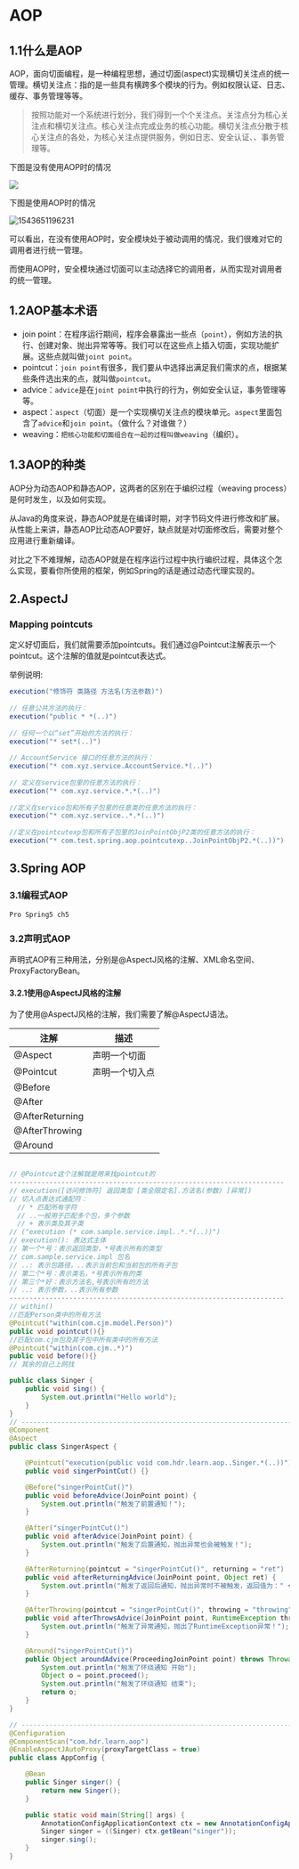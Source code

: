 # AOP

## 1.1什么是AOP

AOP，面向切面编程，是一种编程思想，通过切面(aspect)实现横切关注点的统一管理。横切关注点：指的是一些具有横跨多个模块的行为。例如权限认证、日志、缓存、事务管理等等。

>   按照功能对一个系统进行划分，我们得到一个个关注点。关注点分为核心关注点和横切关注点。核心关注点完成业务的核心功能。横切关注点分散于核心关注点的各处，为核心关注点提供服务，例如日志、安全认证、、事务管理等。
>

下图是没有使用AOP时的情况

![](../../../images/没有使用AOP时.png)

下图是使用AOP时的情况

![1543651196231](../../../images/使用AOP时.png)

可以看出，在没有使用AOP时，安全模块处于被动调用的情况，我们很难对它的调用者进行统一管理。

而使用AOP时，安全模块通过切面可以主动选择它的调用者，从而实现对调用者的统一管理。

## 1.2AOP基本术语

- join point：在程序运行期间，程序会暴露出一些点（`point`），例如方法的执行、创建对象、抛出异常等等。我们可以在这些点上插入切面，实现功能扩展。这些点就叫做`joint point`。
- pointcut：`join point`有很多，我们要从中选择出满足我们需求的点，根据某些条件选出来的点，就叫做`pointcut`。
- advice：`advice`是在`joint point`中执行的行为，例如安全认证，事务管理等等。
- aspect：`aspect`（切面）是一个实现横切关注点的模块单元。`aspect`里面包含了`advice`和`join point`。（做什么？对谁做？）
- weaving：`把核心功能和切面组合在一起的过程叫做weaving`（编织）。

## 1.3AOP的种类

AOP分为动态AOP和静态AOP，这两者的区别在于编织过程（weaving process）是何时发生，以及如何实现。

从Java的角度来说，静态AOP就是在编译时期，对字节码文件进行修改和扩展。从性能上来讲，静态AOP比动态AOP要好，缺点就是对切面修改后，需要对整个应用进行重新编译。

对比之下不难理解，动态AOP就是在程序运行过程中执行编织过程，具体这个怎么实现，要看你所使用的框架，例如Spring的话是通过动态代理实现的。

## 2.AspectJ





### Mapping pointcuts

定义好切面后，我们就需要添加pointcuts。我们通过@Pointcut注解表示一个pointcut。这个注解的值就是pointcut表达式。

举例说明:

```java
execution("修饰符 类路径 方法名(方法参数)")
    
// 任意公共方法的执行：
execution("public * *(..)")
    
// 任何一个以“set”开始的方法的执行：
execution("* set*(..)")
    
// AccountService 接口的任意方法的执行：
execution("* com.xyz.service.AccountService.*(..)")
    
// 定义在service包里的任意方法的执行：
execution("* com.xyz.service.*.*(..)")
    
//定义在service包和所有子包里的任意类的任意方法的执行：
execution("* com.xyz.service..*.*(..)")
    
//定义在pointcutexp包和所有子包里的JoinPointObjP2类的任意方法的执行：
execution("* com.test.spring.aop.pointcutexp..JoinPointObjP2.*(..))")
```



## 3.Spring AOP

### 3.1编程式AOP

`Pro Spring5 ch5`

### 3.2声明式AOP

声明式AOP有三种用法，分别是@AspectJ风格的注解、XML命名空间、ProxyFactoryBean。

#### 3.2.1使用@AspectJ风格的注解

为了使用@AspectJ风格的注解，我们需要了解@AspectJ语法。

| 注解            | 描述           |
| --------------- | -------------- |
| @Aspect         | 声明一个切面   |
| @Pointcut       | 声明一个切入点 |
| @Before         |                |
| @After          |                |
| @AfterReturning |                |
| @AfterThrowing  |                |
| @Around         |                |

```java

// @Pointcut这个注解就是用来找pointcut的 
---------------------------------------------------------------------
// execution([访问修饰符] 返回类型 [类全限定名].方法名(参数) [异常])
// 切入点表达式通配符：
  // * 匹配所有字符  
  // ..一般用于匹配多个包，多个参数  
  // + 表示类及其子类
// ("execution (* com.sample.service.impl..*.*(..))")
// execution(): 表达式主体
// 第一个*号：表示返回类型，*号表示所有的类型
// com.sample.service.impl 包名
// ..: 表示包路径，..表示当前包和当前包的所有子包
// 第二个*号：表示类名，*号表示所有的类
// 第三个*好：表示方法名,号表示所有的方法
// ..: 表示参数，..表示所有参数
---------------------------------------------------------------------
// within()
//匹配Person类中的所有方法
@Pointcut("within(com.cjm.model.Person)")
public void pointcut(){}  
//匹配com.cjm包及其子包中所有类中的所有方法
@Pointcut("within(com.cjm..*)")
public void before(){}
// 其余的自己上网找
```



```java
public class Singer {
	public void sing() {
		System.out.println("Hello world");
	}
}
// ----------------------------------------------------------------------
@Component
@Aspect
public class SingerAspect {

	@Pointcut("execution(public void com.hdr.learn.aop..Singer.*(..))")
	public void singerPointCut() {}

	@Before("singerPointCut()")
	public void beforeAdvice(JoinPoint point) {
		System.out.println("触发了前置通知！");
	}

	@After("singerPointCut()")
	public void afterAdvice(JoinPoint point) {
		System.out.println("触发了后置通知，抛出异常也会被触发！");
	}

	@AfterReturning(pointcut = "singerPointCut()", returning = "ret")
	public void afterReturningAdvice(JoinPoint point, Object ret) {
		System.out.println("触发了返回后通知，抛出异常时不被触发，返回值为：" + ret);
	}

	@AfterThrowing(pointcut = "singerPointCut()", throwing = "throwing")
	public void afterThrowsAdvice(JoinPoint point, RuntimeException throwing) {
		System.out.println("触发了异常通知，抛出了RuntimeException异常！");
	}

	@Around("singerPointCut()")
	public Object aroundAdvice(ProceedingJoinPoint point) throws Throwable {
		System.out.println("触发了环绕通知 开始");
		Object o = point.proceed();
		System.out.println("触发了环绕通知 结束");
		return o;
	}
}

// ----------------------------------------------------------------------
@Configuration
@ComponentScan("com.hdr.learn.aop")
@EnableAspectJAutoProxy(proxyTargetClass = true)
public class AppConfig {

	@Bean
	public Singer singer() {
		return new Singer();
	}

	public static void main(String[] args) {
		AnnotationConfigApplicationContext ctx = new AnnotationConfigApplicationContext(AppConfig.class);
		Singer singer = ((Singer) ctx.getBean("singer"));
		singer.sing();
	}
}
```



